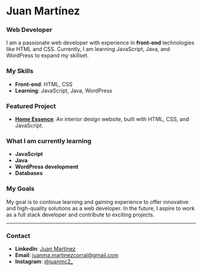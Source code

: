 # Juan Martínez

### Web Developer

I am a passionate web developer with experience in **front-end** technologies like HTML and CSS. Currently, I am learning JavaScript, Java, and WordPress to expand my skillset.

### My Skills

- **Front-end**: HTML, CSS
- **Learning**: JavaScript, Java, WordPress

### Featured Project

- **[Home Essence](https://github.com/juanmanuelm01/Home-Essence)**: An interior design website, built with HTML, CSS, and JavaScript.

### What I am currently learning

- **JavaScript**
- **Java**
- **WordPress development**
- **Databases**

### My Goals

My goal is to continue learning and gaining experience to offer innovative and high-quality solutions as a web developer. In the future, I aspire to work as a full stack developer and contribute to exciting projects.

---

### Contact

- **LinkedIn**: [Juan Martínez](www.linkedin.com/in/juan-manuel-martinez-corral)
- **Email**: juanma.martinezcorral@gmail.com
- **Instagram**: [@juanmc2_](https://www.instagram.com/juanmc2_/)
